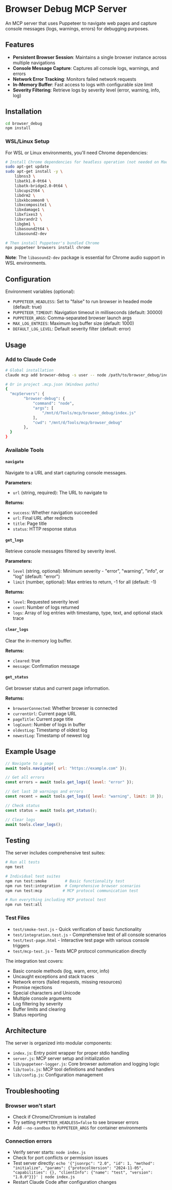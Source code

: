 # Browser Debug MCP Server

An MCP server that uses Puppeteer to navigate web pages and capture console messages (logs, warnings, errors) for debugging purposes.

## Features

- **Persistent Browser Session**: Maintains a single browser instance across multiple navigations
- **Console Message Capture**: Captures all console logs, warnings, and errors
- **Network Error Tracking**: Monitors failed network requests
- **In-Memory Buffer**: Fast access to logs with configurable size limit
- **Severity Filtering**: Retrieve logs by severity level (error, warning, info, log)

## Installation

```bash
cd browser_debug
npm install
```

### WSL/Linux Setup

For WSL or Linux environments, you'll need Chrome dependencies:

```bash
# Install Chrome dependencies for headless operation (not needed on Mac, skip to puppeteer)
sudo apt-get update
sudo apt-get install -y \
    libnss3 \
    libatk1.0-0t64 \
    libatk-bridge2.0-0t64 \
    libcups2t64 \
    libdrm2 \
    libxkbcommon0 \
    libxcomposite1 \
    libxdamage1 \
    libxfixes3 \
    libxrandr2 \
    libgbm1 \
    libasound2t64 \
    libasound2-dev

# Then install Puppeteer's bundled Chrome
npx puppeteer browsers install chrome
```

**Note**: The `libasound2-dev` package is essential for Chrome audio support in WSL environments.

## Configuration

Environment variables (optional):

- `PUPPETEER_HEADLESS`: Set to "false" to run browser in headed mode (default: true)
- `PUPPETEER_TIMEOUT`: Navigation timeout in milliseconds (default: 30000)
- `PUPPETEER_ARGS`: Comma-separated browser launch args
- `MAX_LOG_ENTRIES`: Maximum log buffer size (default: 1000)
- `DEFAULT_LOG_LEVEL`: Default severity filter (default: error)

## Usage

### Add to Claude Code

```bash
# Global installation
claude mcp add browser-debug -s user -- node /path/to/browser_debug/index.js

# Or in project .mcp.json (Windows paths)
{
  "mcpServers": {
        "browser-debug": {
            "command": "node",
            "args": [
                "/mnt/d/Tools/mcp/browser_debug/index.js"
            ],
            "cwd": "/mnt/d/Tools/mcp/browser_debug"
        },
  }
}
```

### Available Tools

#### `navigate`
Navigate to a URL and start capturing console messages.

**Parameters:**
- `url` (string, required): The URL to navigate to

**Returns:**
- `success`: Whether navigation succeeded
- `url`: Final URL after redirects
- `title`: Page title
- `status`: HTTP response status

#### `get_logs`
Retrieve console messages filtered by severity level.

**Parameters:**
- `level` (string, optional): Minimum severity - "error", "warning", "info", or "log" (default: "error")
- `limit` (number, optional): Max entries to return, -1 for all (default: -1)

**Returns:**
- `level`: Requested severity level
- `count`: Number of logs returned
- `logs`: Array of log entries with timestamp, type, text, and optional stack trace

#### `clear_logs`
Clear the in-memory log buffer.

**Returns:**
- `cleared`: true
- `message`: Confirmation message

#### `get_status`
Get browser status and current page information.

**Returns:**
- `browserConnected`: Whether browser is connected
- `currentUrl`: Current page URL
- `pageTitle`: Current page title
- `logCount`: Number of logs in buffer
- `oldestLog`: Timestamp of oldest log
- `newestLog`: Timestamp of newest log

## Example Usage

```javascript
// Navigate to a page
await tools.navigate({ url: "https://example.com" });

// Get all errors
const errors = await tools.get_logs({ level: "error" });

// Get last 10 warnings and errors
const recent = await tools.get_logs({ level: "warning", limit: 10 });

// Check status
const status = await tools.get_status();

// Clear logs
await tools.clear_logs();
```

## Testing

The server includes comprehensive test suites:

```bash
# Run all tests
npm test

# Individual test suites
npm run test:smoke        # Basic functionality test
npm run test:integration  # Comprehensive browser scenarios
npm run test:mcp         # MCP protocol communication test

# Run everything including MCP protocol test
npm run test:all
```

### Test Files

- `test/smoke-test.js` - Quick verification of basic functionality
- `test/integration.test.js` - Comprehensive test of all console scenarios
- `test/test-page.html` - Interactive test page with various console triggers
- `test/mcp-test.js` - Tests MCP protocol communication directly

The integration test covers:
- Basic console methods (log, warn, error, info)
- Uncaught exceptions and stack traces
- Network errors (failed requests, missing resources)
- Promise rejections
- Special characters and Unicode
- Multiple console arguments
- Log filtering by severity
- Buffer limits and clearing
- Status reporting

## Architecture

The server is organized into modular components:

- `index.js`: Entry point wrapper for proper stdio handling
- `server.js`: MCP server setup and initialization
- `lib/puppeteer-logger.js`: Core browser automation and logging logic
- `lib/tools.js`: MCP tool definitions and handlers
- `lib/config.js`: Configuration management

## Troubleshooting

### Browser won't start
- Check if Chrome/Chromium is installed
- Try setting `PUPPETEER_HEADLESS=false` to see browser errors
- Add `--no-sandbox` to `PUPPETEER_ARGS` for container environments

### Connection errors
- Verify server starts: `node index.js`
- Check for port conflicts or permission issues
- Test server directly: `echo '{"jsonrpc": "2.0", "id": 1, "method": "initialize", "params": {"protocolVersion": "2024-11-05", "capabilities": {}, "clientInfo": {"name": "test", "version": "1.0.0"}}}' | node index.js`
- Restart Claude Code after configuration changes
